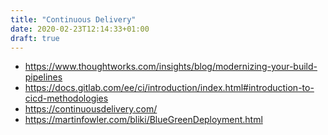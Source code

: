 ```yaml
---
title: "Continuous Delivery"
date: 2020-02-23T12:14:33+01:00
draft: true
---
```


- <https://www.thoughtworks.com/insights/blog/modernizing-your-build-pipelines>
- <https://docs.gitlab.com/ee/ci/introduction/index.html#introduction-to-cicd-methodologies>
- <https://continuousdelivery.com/>
- <https://martinfowler.com/bliki/BlueGreenDeployment.html>